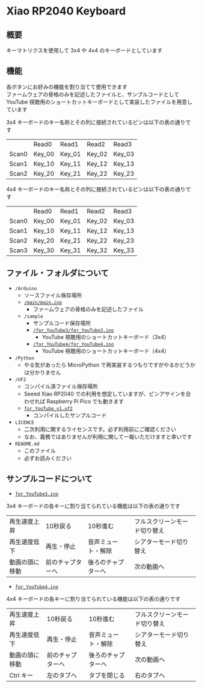 # Xiao RP2040 Keyboard

## 概要

キーマトリクスを使用して 3x4 や 4x4 のキーボードとしています

## 機能

各ボタンにお好みの機能を割り当てて使用できます  
ファームウェアの骨格のみを記述したファイルと、サンプルコードとして YouTube 視聴用のショートカットキーボードとして実装したファイルを用意しています

3x4 キーボードのキー名称とその列に接続されているピンは以下の表の通りです

<table>
  <tr>
    <td></td> <td>Read0</td> <td>Read1</td> <td>Read2</td> <td>Read3</td>
  </tr>
  <tr>
    <td>Scan0</td> <td>Key_00</td> <td>Key_01</td> <td>Key_02</td> <td>Key_03</td>
  </tr>
  <tr>
    <td>Scan1</td> <td>Key_10</td> <td>Key_11</td> <td>Key_12</td> <td>Key_13</td>
  </tr>
  <tr>
    <td>Scan2</td> <td>Key_20</td> <td>Key_21</td> <td>Key_22</td> <td>Key_23</td>
  </tr>
</table>

4x4 キーボードのキー名称とその列に接続されているピンは以下の表の通りです

<table>
  <tr>
    <td></td> <td>Read0</td> <td>Read1</td> <td>Read2</td> <td>Read3</td>
  </tr>
  <tr>
    <td>Scan0</td> <td>Key_00</td> <td>Key_01</td> <td>Key_02</td> <td>Key_03</td>
  </tr>
  <tr>
    <td>Scan1</td> <td>Key_10</td> <td>Key_11</td> <td>Key_12</td> <td>Key_13</td>
  </tr>
  <tr>
    <td>Scan2</td> <td>Key_20</td> <td>Key_21</td> <td>Key_22</td> <td>Key_23</td>
  </tr>
  <tr>
    <td>Scan3</td> <td>Key_30</td> <td>Key_31</td> <td>Key_32</td> <td>Key_33</td>
  </tr>
</table>

## ファイル・フォルダについて

- `/Arduino`
  - ソースファイル保存場所
  - [`/main/main.ino`](./Arduino/main/main.ino)
    - ファームウェアの骨格のみを記述したファイル
  - `/sample`
    - サンプルコード保存場所
    - [`/for_YouTube3/for_YouTube3.ino`](./Arduino/sample/for_YouTube3/for_YouTube3.ino)
      - YouTube 視聴用のショートカットキーボード（3x4）
    - [`/for_YouTube4/for_YouTube4.ino`](./Arduino/sample/for_YouTube4/for_YouTube4.ino)
      - YouTube 視聴用のショートカットキーボード（4x4）
- `/Python`
  - やる気があったら MicroPython で再実装するつもりですがやるかどうかは分かりません
- `/UF2`
  - コンパイル済ファイル保存場所
  - Seeed Xiao RP2040 での利用を想定していますが、ピンアサインを合わせれば Raspberry Pi Pico でも動きます
  - [`for_YouTube_v1.uf2`](./UF2/for_YouTube_v1.uf2)
    - コンパイルしたサンプルコード
- `LICENCE`
  - 二次利用に関するライセンスです。必ず利用前にご確認ください
  - なお、義務ではありませんが利用に関して一報いただけますと幸いです
- `README.md`
  - このファイル
  - 必ずお読みください

## サンプルコードについて

- [`for_YouTube3.ino`](./Arduino/sample/for_YouTube3/for_YouTube3.ino)

3x4 キーボードの各キーに割り当てられている機能は以下の表の通りです

<table>
  <tr>
    <td>再生速度上昇</td> <td>10秒戻る</td> <td>10秒進む</td> <td>フルスクリーンモード切り替え</td>
  </tr>
  <tr>
    <td>再生速度低下</td> <td>再生・停止</td> <td>音声ミュート・解除</td> <td>シアターモード切り替え</td>
  </tr>
  <tr>
    <td>動画の頭に移動</td> <td>前のチャプターへ</td> <td>後ろのチャプターへ</td> <td>次の動画へ</td>
  </tr>
</table>

- [`for_YouTube4.ino`](./Arduino/sample/for_YouTube4/for_YouTube4.ino)

4x4 キーボードの各キーに割り当てられている機能は以下の表の通りです

<table>
  <tr>
    <td>再生速度上昇</td> <td>10秒戻る</td> <td>10秒進む</td> <td>フルスクリーンモード切り替え</td>
  </tr>
  <tr>
    <td>再生速度低下</td> <td>再生・停止</td> <td>音声ミュート・解除</td> <td>シアターモード切り替え</td>
  </tr>
  <tr>
    <td>動画の頭に移動</td> <td>前のチャプターへ</td> <td>後ろのチャプターへ</td> <td>次の動画へ</td>
  </tr>
  <tr>
    <td>Ctrl キー</td> <td>左のタブへ</td> <td>タブを閉じる</td> <td>右のタブへ</td>
  </tr>
</table>
